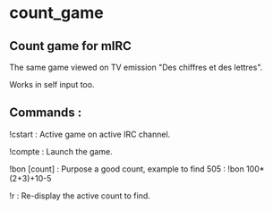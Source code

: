# count_game
## Count game for mIRC

The same game viewed on TV emission "Des chiffres et des lettres".

Works in self input too.

## Commands :

!cstart : Active game on active IRC channel.

!compte : Launch the game.

!bon [count] : Purpose a good count, example to find 505 : !bon 100*(2+3)+10-5

!r : Re-display the active count to find.
